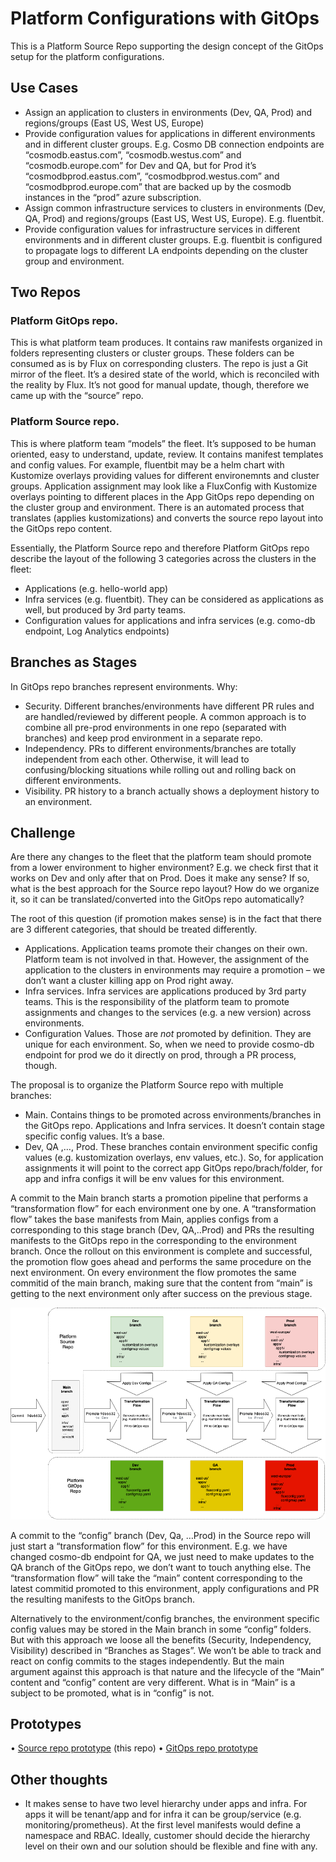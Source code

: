# Platform Configurations with GitOps 

This is a Platform Source Repo supporting the design concept of the GitOps setup for the platform configurations. 

## Use Cases

- Assign an application to clusters in environments (Dev, QA, Prod) and regions/groups (East US, West US, Europe)
- Provide configuration values for applications in different environments and in different cluster groups. E.g. Cosmo DB connection endpoints are “cosmodb.eastus.com”, “cosmodb.westus.com” and  “cosmodb.europe.com” for Dev and QA, but for Prod it’s “cosmodbprod.eastus.com”, “cosmodbprod.westus.com” and  “cosmodbprod.europe.com” that are backed up by the cosmodb instances in the “prod” azure subscription.
- Assign common infrastructure services to clusters in environments (Dev, QA, Prod) and regions/groups (East US, West US, Europe). E.g. fluentbit.
- Provide configuration values for infrastructure services in different environments and in different cluster groups. E.g. fluentbit is configured to propagate logs to different LA endpoints depending on the cluster group and environment. 


## Two Repos

### Platform GitOps repo. 
This is what platform team produces. It contains raw manifests organized in folders representing clusters or cluster groups. These folders can be consumed as is by Flux on corresponding clusters.  The repo is just a Git mirror of the fleet. It’s a desired state of the world, which is reconciled with the reality by Flux. It’s not good for manual update, though, therefore we came up with the “source” repo.

### Platform Source repo.
This is where platform team “models” the fleet. It’s supposed to be human oriented, easy to understand, update, review.  It contains manifest templates and config values. For example, fluentbit may be a helm chart with Kustomize overlays providing values for different environemnts and cluster groups. Application assignment may look like a FluxConfig with Kustomize overlays pointing to different places in the App GitOps repo depending on the cluster group and environment. 
There is an automated process that translates (applies kustomizations) and converts the source repo layout into the GitOps repo content. 


Essentially, the Platform Source repo and therefore Platform GitOps repo describe the layout of the following 3 categories across the clusters in the fleet:
-	Applications (e.g. hello-world app)
-	Infra services (e.g. fluentbit). They can be considered as applications as well, but produced by 3rd party teams.
-	Configuration values for applications and infra services (e.g. como-db endpoint, Log Analytics endpoints)


## Branches as Stages

In GitOps repo branches represent environments. 
Why: 
-	Security. Different branches/environments have different PR rules and are handled/reviewed by different people. A common approach is to combine all pre-prod environments in one repo (separated with branches) and keep prod environment in a separate repo.
-	Independency. PRs to different environments/branches are totally independent from each other. Otherwise, it will lead to confusing/blocking situations while rolling out and rolling back on different environments.
-	Visibility. PR history to a branch actually shows a deployment history to an environment.


## Challenge

Are there any changes to the fleet that the platform team should promote from a lower environment to higher environment? E.g. we check first that it works on Dev and only after that on Prod. Does it make any sense? If so, what is the best approach for the Source repo layout? How do we organize it, so it can be translated/converted into the GitOps repo automatically? 

The root of this question (if promotion makes sense) is in the fact that there are 3 different categories, that should be treated differently.
-	Applications. Application teams promote their changes on their own. Platform team is not involved in that. However, the assignment of the application to the clusters in environments may require a promotion – we don’t want a cluster killing app on Prod right away.
-	Infra services. Infra services are applications produced by 3rd party teams. This is the responsibility of the platform team to promote assignments and changes to the services (e.g. a new version) across environments. 
-	Configuration Values. Those are *not* promoted by definition. They are unique for each environment. So, when we need to provide cosmo-db endpoint for prod we do it directly on prod, through a PR process, though.

The proposal is to organize the Platform Source repo with multiple branches:
-	Main. Contains things to be promoted across environments/branches in the GitOps repo. Applications and Infra services. It doesn’t contain stage specific config values. It’s a base.
-	Dev, QA ,…, Prod. These branches contain environment specific config values (e.g. kustomization overlays, env values, etc.). So, for application assignments it will point to the correct app GitOps repo/brach/folder, for app and infra configs it will be env values for this environment.

A commit to the Main branch starts a promotion pipeline that performs a “transformation flow” for each environment one by one. A “transformation flow” takes the base manifests from Main, applies configs from a corresponding to this stage branch (Dev, QA,..Prod) and PRs the resulting manifests to the GitOps repo in the corresponding to the environment branch. Once the rollout on this environment is complete and successful, the promotion flow goes ahead and performs the same procedure on the next environment. On every environment the flow promotes the same commitid of the main branch, making sure that the content from “main” is getting to the next environment only after success on the previous stage.

![flow](flow.png)

A commit to the “config” branch (Dev, Qa, …Prod) in the Source repo will just start a “transformation flow” for this environment. E.g. we have changed cosmo-db endpoint for QA, we just need to make updates to the QA branch of the GitOps repo, we don’t want to touch anything else. The “transformation flow” will take the “main” content corresponding to the latest commitid promoted to this environment, apply configurations and PR the resulting manifests to the GitOps branch.

Alternatively to the environment/config branches, the environment specific config values may be stored in the Main branch in some “config” folders.  But with this approach we loose all the benefits (Security, Independency, Visibility) described in “Branches as Stages”. We won’t be able to track and react on config commits to the stages independently. But the main argument against this approach is that nature and the lifecycle of the “Main” content and “config” content are very different. What is in “Main” is a subject to be promoted, what is in “config” is not.

## Prototypes

•	[Source repo prototype](https://github.com/kaizentm/platform-src) (this repo)
•	[GitOps repo prototype](https://github.com/kaizentm/platform-gitops)

## Other thoughts

-	It makes sense to have two level hierarchy under apps and infra. For apps it will be tenant/app and for infra it can be group/service (e.g. monitoring/prometheus). At the first level manifests would define a namespace and RBAC. Ideally, customer should decide the hierarchy level on their own and our solution should be flexible and fine with any.


